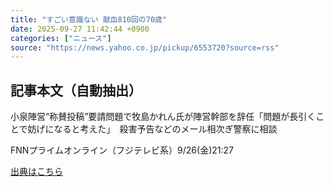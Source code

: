 ```yaml
---
title: "すごい意識ない 献血810回の70歳"
date: 2025-09-27 11:42:44 +0900
categories: ["ニュース"]
source: "https://news.yahoo.co.jp/pickup/6553720?source=rss"
---
```


## 記事本文（自動抽出）
<div><div class="sc-1t7ra5j-6 hhriyT"><p class="sc-1t7ra5j-7 casbUp">小泉陣営“称賛投稿”要請問題で牧島かれん氏が陣営幹部を辞任「問題が長引くことで妨げになると考えた」　殺害予告などのメール相次ぎ警察に相談</p><p class="sc-1t7ra5j-8 bVxZvL"><span class="sc-1t7ra5j-9 dIJJqB">FNNプライムオンライン（フジテレビ系）</span><time><span class="sc-1t7ra5j-10 cfHAOL">9/26(金)</span><span class="sc-1t7ra5j-10 cfHAOL">21:27</span></time></p></div></div>

[出典はこちら](https://news.yahoo.co.jp/pickup/6553720?source=rss)
